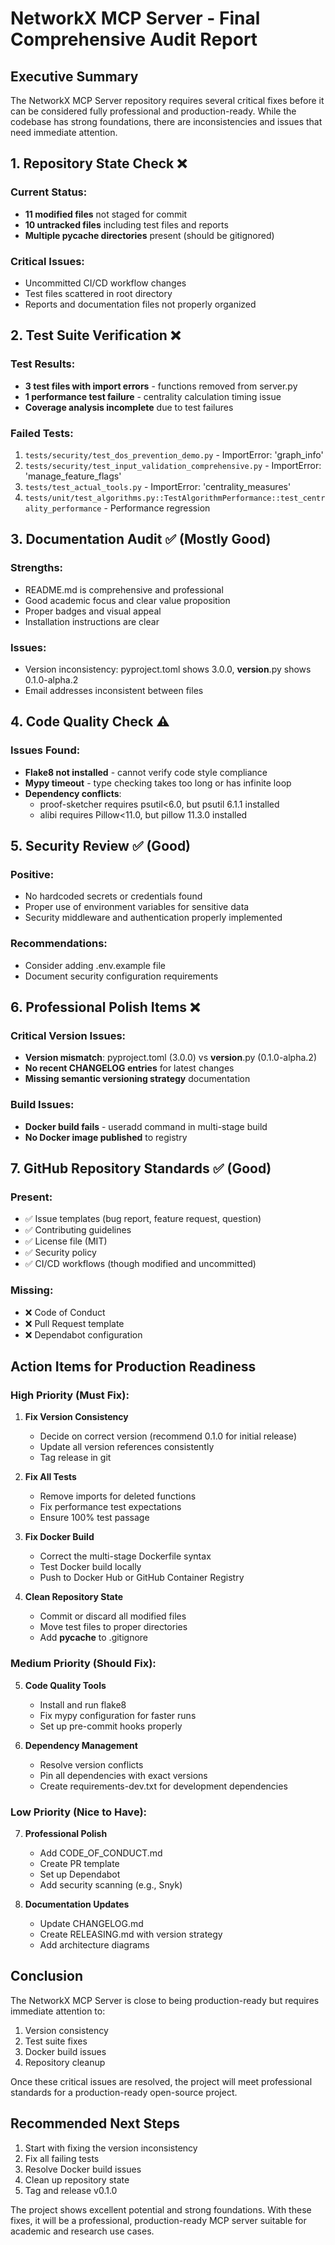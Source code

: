 # NetworkX MCP Server - Final Comprehensive Audit Report

## Executive Summary

The NetworkX MCP Server repository requires several critical fixes before it can be considered fully professional and production-ready. While the codebase has strong foundations, there are inconsistencies and issues that need immediate attention.

## 1. Repository State Check ❌

### Current Status:
- **11 modified files** not staged for commit
- **10 untracked files** including test files and reports
- **Multiple __pycache__ directories** present (should be gitignored)

### Critical Issues:
- Uncommitted CI/CD workflow changes
- Test files scattered in root directory
- Reports and documentation files not properly organized

## 2. Test Suite Verification ❌

### Test Results:
- **3 test files with import errors** - functions removed from server.py
- **1 performance test failure** - centrality calculation timing issue
- **Coverage analysis incomplete** due to test failures

### Failed Tests:
1. `tests/security/test_dos_prevention_demo.py` - ImportError: 'graph_info'
2. `tests/security/test_input_validation_comprehensive.py` - ImportError: 'manage_feature_flags'
3. `tests/test_actual_tools.py` - ImportError: 'centrality_measures'
4. `tests/unit/test_algorithms.py::TestAlgorithmPerformance::test_centrality_performance` - Performance regression

## 3. Documentation Audit ✅ (Mostly Good)

### Strengths:
- README.md is comprehensive and professional
- Good academic focus and clear value proposition
- Proper badges and visual appeal
- Installation instructions are clear

### Issues:
- Version inconsistency: pyproject.toml shows 3.0.0, __version__.py shows 0.1.0-alpha.2
- Email addresses inconsistent between files

## 4. Code Quality Check ⚠️

### Issues Found:
- **Flake8 not installed** - cannot verify code style compliance
- **Mypy timeout** - type checking takes too long or has infinite loop
- **Dependency conflicts**:
  - proof-sketcher requires psutil<6.0, but psutil 6.1.1 installed
  - alibi requires Pillow<11.0, but pillow 11.3.0 installed

## 5. Security Review ✅ (Good)

### Positive:
- No hardcoded secrets or credentials found
- Proper use of environment variables for sensitive data
- Security middleware and authentication properly implemented

### Recommendations:
- Consider adding .env.example file
- Document security configuration requirements

## 6. Professional Polish Items ❌

### Critical Version Issues:
- **Version mismatch**: pyproject.toml (3.0.0) vs __version__.py (0.1.0-alpha.2)
- **No recent CHANGELOG entries** for latest changes
- **Missing semantic versioning strategy** documentation

### Build Issues:
- **Docker build fails** - useradd command in multi-stage build
- **No Docker image published** to registry

## 7. GitHub Repository Standards ✅ (Good)

### Present:
- ✅ Issue templates (bug report, feature request, question)
- ✅ Contributing guidelines
- ✅ License file (MIT)
- ✅ Security policy
- ✅ CI/CD workflows (though modified and uncommitted)

### Missing:
- ❌ Code of Conduct
- ❌ Pull Request template
- ❌ Dependabot configuration

## Action Items for Production Readiness

### High Priority (Must Fix):

1. **Fix Version Consistency**
   - Decide on correct version (recommend 0.1.0 for initial release)
   - Update all version references consistently
   - Tag release in git

2. **Fix All Tests**
   - Remove imports for deleted functions
   - Fix performance test expectations
   - Ensure 100% test passage

3. **Fix Docker Build**
   - Correct the multi-stage Dockerfile syntax
   - Test Docker build locally
   - Push to Docker Hub or GitHub Container Registry

4. **Clean Repository State**
   - Commit or discard all modified files
   - Move test files to proper directories
   - Add __pycache__ to .gitignore

### Medium Priority (Should Fix):

5. **Code Quality Tools**
   - Install and run flake8
   - Fix mypy configuration for faster runs
   - Set up pre-commit hooks properly

6. **Dependency Management**
   - Resolve version conflicts
   - Pin all dependencies with exact versions
   - Create requirements-dev.txt for development dependencies

### Low Priority (Nice to Have):

7. **Professional Polish**
   - Add CODE_OF_CONDUCT.md
   - Create PR template
   - Set up Dependabot
   - Add security scanning (e.g., Snyk)

8. **Documentation Updates**
   - Update CHANGELOG.md
   - Create RELEASING.md with version strategy
   - Add architecture diagrams

## Conclusion

The NetworkX MCP Server is close to being production-ready but requires immediate attention to:
1. Version consistency
2. Test suite fixes
3. Docker build issues
4. Repository cleanup

Once these critical issues are resolved, the project will meet professional standards for a production-ready open-source project.

## Recommended Next Steps

1. Start with fixing the version inconsistency
2. Fix all failing tests
3. Resolve Docker build issues
4. Clean up repository state
5. Tag and release v0.1.0

The project shows excellent potential and strong foundations. With these fixes, it will be a professional, production-ready MCP server suitable for academic and research use cases.